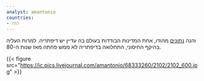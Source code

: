 ```yaml
---
analyst: amantonio
countries:
- הודו
---
```


והנה [נתונים](https://www.ncbi.nlm.nih.gov/pmc/articles/PMC3180947) מהודו, אחת המדינות הבודדות בעולם בה עדיין יש דיפתריה. למרות העליה בהיקף החיסוני, התחלואה בדיפתריה לא ממש פחתה מאז שנות ה-80.

{{< figure src="https://ic.pics.livejournal.com/amantonio/68333260/2102/2102_600.jpg" >}}
